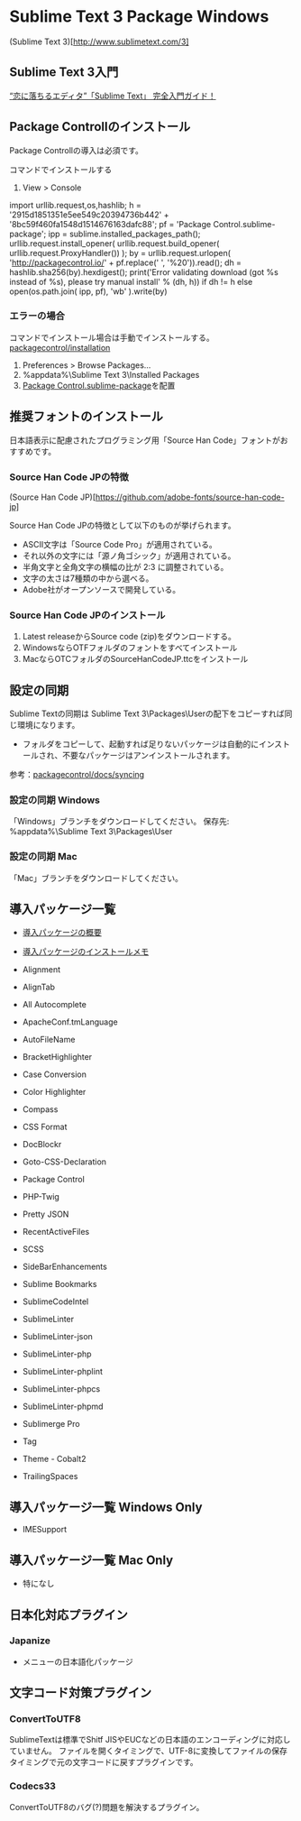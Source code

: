 # Sublime Text 3 Package Windows

(Sublime Text 3)[http://www.sublimetext.com/3]

## Sublime Text 3入門

[“恋に落ちるエディタ”「Sublime Text」 完全入門ガイド！](http://liginc.co.jp/designer/archives/6774)

## Package Controllのインストール

Package Controllの導入は必須です。

コマンドでインストールする

1. View > Console

import urllib.request,os,hashlib; h = '2915d1851351e5ee549c20394736b442' + '8bc59f460fa1548d1514676163dafc88'; pf = 'Package Control.sublime-package'; ipp = sublime.installed_packages_path(); urllib.request.install_opener( urllib.request.build_opener( urllib.request.ProxyHandler()) ); by = urllib.request.urlopen( 'http://packagecontrol.io/' + pf.replace(' ', '%20')).read(); dh = hashlib.sha256(by).hexdigest(); print('Error validating download (got %s instead of %s), please try manual install' % (dh, h)) if dh != h else open(os.path.join( ipp, pf), 'wb' ).write(by)

### エラーの場合

コマンドでインストール場合は手動でインストールする。
[packagecontrol/installation](https://packagecontrol.io/installation#Manual)

1. Preferences > Browse Packages…
2. %appdata%\Sublime Text 3\Installed Packages
3. [Package Control.sublime-package](https://packagecontrol.io/Package%20Control.sublime-package)を配置

## 推奨フォントのインストール

日本語表示に配慮されたプログラミング用「Source Han Code」フォントがおすすめです。

### Source Han Code JPの特徴

(Source Han Code JP)[https://github.com/adobe-fonts/source-han-code-jp]

Source Han Code JPの特徴として以下のものが挙げられます。

* ASCII文字は「Source Code Pro」が適用されている。
* それ以外の文字には「源ノ角ゴシック」が適用されている。
* 半角文字と全角文字の横幅の比が 2:3 に調整されている。
* 文字の太さは7種類の中から選べる。
* Adobe社がオープンソースで開発している。

### Source Han Code JPのインストール

1. Latest releaseからSource code (zip)をダウンロードする。
2. WindowsならOTFフォルダのフォントをすべてインストール
3. MacならOTCフォルダのSourceHanCodeJP.ttcをインストール

## 設定の同期

Sublime Textの同期は
Sublime Text 3\Packages\Userの配下をコピーすれば同じ環境になります。
* フォルダをコピーして、起動すれば足りないパッケージは自動的にインストールされ、不要なパッケージはアンインストールされます。

参考：[packagecontrol/docs/syncing](https://packagecontrol.io/docs/syncing#git)

### 設定の同期 Windows

「Windows」ブランチをダウンロードしてください。
保存先: %appdata%\Sublime Text 3\Packages\User

### 設定の同期 Mac

「Mac」ブランチをダウンロードしてください。

## 導入パッケージ一覧

* [導入パッケージの概要](PACKAGE.md)
* [導入パッケージのインストールメモ](INSTALL.md)

* Alignment
* AlignTab
* All Autocomplete
* ApacheConf.tmLanguage
* AutoFileName
* BracketHighlighter
* Case Conversion
* Color Highlighter
* Compass
* CSS Format
* DocBlockr
* Goto-CSS-Declaration
* Package Control
* PHP-Twig
* Pretty JSON
* RecentActiveFiles
* SCSS
* SideBarEnhancements
* Sublime Bookmarks
* SublimeCodeIntel
* SublimeLinter
* SublimeLinter-json
* SublimeLinter-php
* SublimeLinter-phplint
* SublimeLinter-phpcs
* SublimeLinter-phpmd
* Sublimerge Pro
* Tag
* Theme - Cobalt2
* TrailingSpaces

## 導入パッケージ一覧 Windows Only

* IMESupport

## 導入パッケージ一覧 Mac Only

* 特になし

## 日本化対応プラグイン

### Japanize

* メニューの日本語化パッケージ

## 文字コード対策プラグイン

### ConvertToUTF8

SublimeTextは標準でShitf JISやEUCなどの日本語のエンコーディングに対応していません。
ファイルを開くタイミングで、UTF-8に変換してファイルの保存タイミングで元の文字コードに戻すプラグインです。

### Codecs33

ConvertToUTF8のバグ(?)問題を解決するプラグイン。
